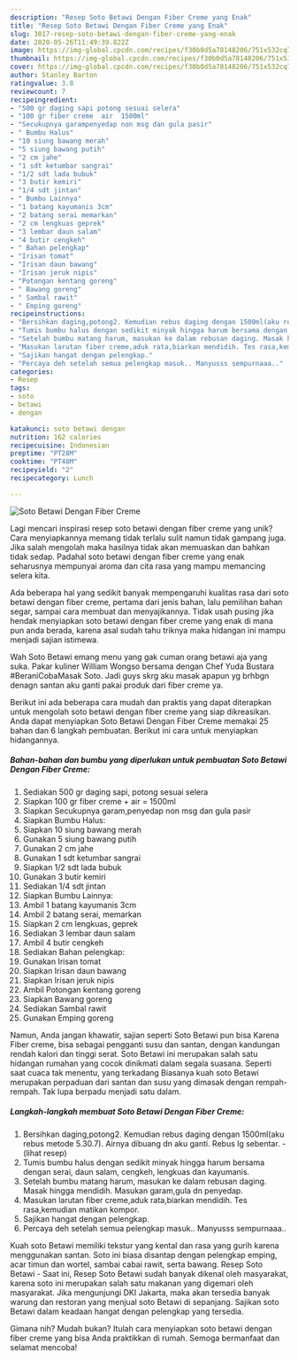 ```yaml
---
description: "Resep Soto Betawi Dengan Fiber Creme yang Enak"
title: "Resep Soto Betawi Dengan Fiber Creme yang Enak"
slug: 3017-resep-soto-betawi-dengan-fiber-creme-yang-enak
date: 2020-05-26T11:49:39.822Z
image: https://img-global.cpcdn.com/recipes/f30b0d5a78148206/751x532cq70/soto-betawi-dengan-fiber-creme-foto-resep-utama.jpg
thumbnail: https://img-global.cpcdn.com/recipes/f30b0d5a78148206/751x532cq70/soto-betawi-dengan-fiber-creme-foto-resep-utama.jpg
cover: https://img-global.cpcdn.com/recipes/f30b0d5a78148206/751x532cq70/soto-betawi-dengan-fiber-creme-foto-resep-utama.jpg
author: Stanley Barton
ratingvalue: 3.8
reviewcount: 7
recipeingredient:
- "500 gr daging sapi potong sesuai selera"
- "100 gr fiber creme  air  1500ml"
- "Secukupnya garampenyedap non msg dan gula pasir"
- " Bumbu Halus"
- "10 siung bawang merah"
- "5 siung bawang putih"
- "2 cm jahe"
- "1 sdt ketumbar sangrai"
- "1/2 sdt lada bubuk"
- "3 butir kemiri"
- "1/4 sdt jintan"
- " Bumbu Lainnya"
- "1 batang kayumanis 3cm"
- "2 batang serai memarkan"
- "2 cm lengkuas geprek"
- "3 lembar daun salam"
- "4 butir cengkeh"
- " Bahan pelengkap"
- "Irisan tomat"
- "Irisan daun bawang"
- "Irisan jeruk nipis"
- "Potongan kentang goreng"
- " Bawang goreng"
- " Sambal rawit"
- " Emping goreng"
recipeinstructions:
- "Bersihkan daging,potong2. Kemudian rebus daging dengan 1500ml(aku rebus metode 5.30.7). Airnya dibuang dn aku ganti. Rebus lg sebentar.             (lihat resep)"
- "Tumis bumbu halus dengan sedikit minyak hingga harum bersama dengan serai, daun salam, cengkeh, lengkuas dan kayumanis."
- "Setelah bumbu matang harum, masukan ke dalam rebusan daging. Masak hingga mendidih. Masukan garam,gula dn penyedap."
- "Masukan larutan fiber creme,aduk rata,biarkan mendidih. Tes rasa,kemudian matikan kompor."
- "Sajikan hangat dengan pelengkap."
- "Percaya deh setelah semua pelengkap masuk.. Manyusss sempurnaaa.."
categories:
- Resep
tags:
- soto
- betawi
- dengan

katakunci: soto betawi dengan 
nutrition: 162 calories
recipecuisine: Indonesian
preptime: "PT28M"
cooktime: "PT48M"
recipeyield: "2"
recipecategory: Lunch

---
```



![Soto Betawi Dengan Fiber Creme](https://img-global.cpcdn.com/recipes/f30b0d5a78148206/751x532cq70/soto-betawi-dengan-fiber-creme-foto-resep-utama.jpg)

Lagi mencari inspirasi resep soto betawi dengan fiber creme yang unik? Cara menyiapkannya memang tidak terlalu sulit namun tidak gampang juga. Jika salah mengolah maka hasilnya tidak akan memuaskan dan bahkan tidak sedap. Padahal soto betawi dengan fiber creme yang enak seharusnya mempunyai aroma dan cita rasa yang mampu memancing selera kita.

Ada beberapa hal yang sedikit banyak mempengaruhi kualitas rasa dari soto betawi dengan fiber creme, pertama dari jenis bahan, lalu pemilihan bahan segar, sampai cara membuat dan menyajikannya. Tidak usah pusing jika hendak menyiapkan soto betawi dengan fiber creme yang enak di mana pun anda berada, karena asal sudah tahu triknya maka hidangan ini mampu menjadi sajian istimewa.

Wah Soto Betawi emang menu yang gak cuman orang betawi aja yang suka. Pakar kuliner William Wongso bersama dengan Chef Yuda Bustara #BeraniCobaMasak Soto. Jadi guys skrg aku masak apapun yg brhbgn denagn santan aku ganti pakai produk dari fiber creme ya.


Berikut ini ada beberapa cara mudah dan praktis yang dapat diterapkan untuk mengolah soto betawi dengan fiber creme yang siap dikreasikan. Anda dapat menyiapkan Soto Betawi Dengan Fiber Creme memakai 25 bahan dan 6 langkah pembuatan. Berikut ini cara untuk menyiapkan hidangannya.

<!--inarticleads1-->

##### Bahan-bahan dan bumbu yang diperlukan untuk pembuatan Soto Betawi Dengan Fiber Creme:

1. Sediakan 500 gr daging sapi, potong sesuai selera
1. Siapkan 100 gr fiber creme + air = 1500ml
1. Siapkan Secukupnya garam,penyedap non msg dan gula pasir
1. Siapkan  Bumbu Halus:
1. Siapkan 10 siung bawang merah
1. Gunakan 5 siung bawang putih
1. Gunakan 2 cm jahe
1. Gunakan 1 sdt ketumbar sangrai
1. Siapkan 1/2 sdt lada bubuk
1. Gunakan 3 butir kemiri
1. Sediakan 1/4 sdt jintan
1. Siapkan  Bumbu Lainnya:
1. Ambil 1 batang kayumanis 3cm
1. Ambil 2 batang serai, memarkan
1. Siapkan 2 cm lengkuas, geprek
1. Sediakan 3 lembar daun salam
1. Ambil 4 butir cengkeh
1. Sediakan  Bahan pelengkap:
1. Gunakan Irisan tomat
1. Siapkan Irisan daun bawang
1. Siapkan Irisan jeruk nipis
1. Ambil Potongan kentang goreng
1. Siapkan  Bawang goreng
1. Sediakan  Sambal rawit
1. Gunakan  Emping goreng


Namun, Anda jangan khawatir, sajian seperti Soto Betawi pun bisa Karena Fiber creme, bisa sebagai pengganti susu dan santan, dengan kandungan rendah kalori dan tinggi serat. Soto Betawi ini merupakan salah satu hidangan rumahan yang cocok dinikmati dalam segala suasana. Seperti saat cuaca tak menentu, yang terkadang Biasanya kuah soto Betawi merupakan perpaduan dari santan dan susu yang dimasak dengan rempah-rempah. Tak lupa berpadu menjadi satu dalam. 

<!--inarticleads2-->

##### Langkah-langkah membuat Soto Betawi Dengan Fiber Creme:

1. Bersihkan daging,potong2. Kemudian rebus daging dengan 1500ml(aku rebus metode 5.30.7). Airnya dibuang dn aku ganti. Rebus lg sebentar. -             (lihat resep)
1. Tumis bumbu halus dengan sedikit minyak hingga harum bersama dengan serai, daun salam, cengkeh, lengkuas dan kayumanis.
1. Setelah bumbu matang harum, masukan ke dalam rebusan daging. Masak hingga mendidih. Masukan garam,gula dn penyedap.
1. Masukan larutan fiber creme,aduk rata,biarkan mendidih. Tes rasa,kemudian matikan kompor.
1. Sajikan hangat dengan pelengkap.
1. Percaya deh setelah semua pelengkap masuk.. Manyusss sempurnaaa..


Kuah soto Betawi memiliki tekstur yang kental dan rasa yang gurih karena menggunakan santan. Soto ini biasa disantap dengan pelengkap emping, acar timun dan wortel, sambai cabai rawit, serta bawang. Resep Soto Betawi - Saat ini, Resep Soto Betawi sudah banyak dikenal oleh masyarakat, karena soto ini merupakan salah satu makanan yang digemari oleh masyarakat. Jika mengunjungi DKI Jakarta, maka akan tersedia banyak warung dan restoran yang menjual soto Betawi di sepanjang. Sajikan soto Betawi dalam keadaan hangat dengan pelengkap yang tersedia. 

Gimana nih? Mudah bukan? Itulah cara menyiapkan soto betawi dengan fiber creme yang bisa Anda praktikkan di rumah. Semoga bermanfaat dan selamat mencoba!

